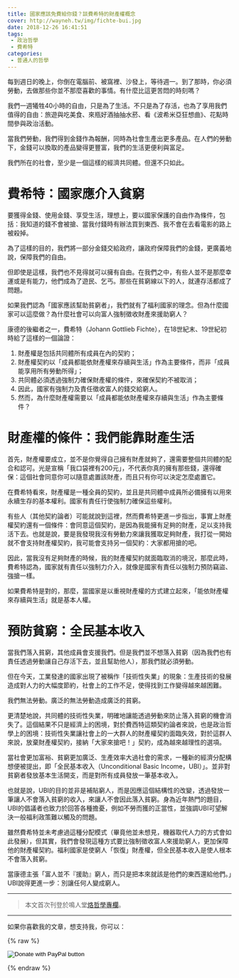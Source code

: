 ```yaml
---
title: 國家應該免費給你錢？談費希特的財產權概念
cover: http://wayneh.tw/img/fichte-bui.jpg
date: 2018-12-26 16:41:51
tags:
 - 政治哲學
 - 費希特
categories:
 - 普通人的哲學
---
```


每到週日的晚上，你倒在電腦前、被窩裡、沙發上，等待週一。到了那時，你必須勞動，去做那些你並不那麼喜歡的事情。有什麼比這更苦悶的時刻嗎？

我們一週犧牲40小時的自由，只是為了生活。不只是為了存活，也為了享用我們值得的自由：旅遊與吃美食、來瓶好酒抽抽水菸、看《波希米亞狂想曲》、花點時間參與政治活動。

當我們勞動，我們得到金錢作為報酬，同時為社會生產出更多產品。在人們的勞動下，金錢可以換取的產品變得更豐富，我們的生活更便利與富足。

我們所在的社會，至少是一個這樣的經濟共同體。但還不只如此。

<!--more-->

# 費希特：國家應介入貧窮

要獲得金錢、使用金錢、享受生活，理想上，要以國家保護的自由作為條件，包括：我知道的錢不會被搶、當我付錢時有辦法買到東西、我不會在去看電影的路上被殺掉。

為了這樣的目的，我們將一部分金錢交給政府，讓政府保障我們的金錢，更廣義地說，保障我們的自由。

但即使是這樣，我們也不見得就可以擁有自由。在我們之中，有些人並不是那麼幸運或是有能力，他們成為了遊民、乞丐。那些在貧窮線以下的人，就連存活都成了問題。

如果我們認為「國家應該幫助貧窮者」，我們就有了福利國家的理念。但為什麼國家可以這麼做？為什麼社會可以向富人強制徵收財產來援助窮人？

康德的後繼者之一，費希特（Johann Gottlieb Fichte），在18世紀末、19世紀初時給了這樣的一個論證：

1. 財產權是包括共同體所有成員在內的契約；
2. 財產權契約以「成員都能依財產權來存續與生活」作為主要條件，而非「成員能享用所有勞動所得」；
3. 共同體必須透過強制力確保財產權的條件，來確保契約不被取消；
4. 因此，國家有強制力及責任徵收富人的錢交給窮人。
5. 然而，為什麼財產權需要以「成員都能依財產權來存續與生活」作為主要條件？

# 財產權的條件：我們能靠財產生活

首先，財產權要成立，並不是你覺得自己擁有財產就夠了，還需要整個共同體的配合和認可。光是宣稱「我口袋裡有200元」，不代表你真的擁有那些錢，還得確保：這個社會同意你可以隨意處置該財產，而且只有你可以決定怎麼處置它。

在費希特看來，財產權是一種全員的契約，並且是共同體中成員所必備擁有以用來永續生存的基本權利。國家有責任行使強制力確保這些權利。

有些人（其他契約論者）可能就說到這裡，然而費希特更進一步指出，事實上財產權契約還有一個條件：會同意這個契約，是因為我能擁有足夠的財產，足以支持我活下去。也就是說，要是我發現我沒有勞動力來讓我獲取足夠財產，我打從一開始就不會支持財產權契約，我可能會支持另一個契約：大家都用搶的吧。

因此，當我沒有足夠財產的時候，我的財產權契約就面臨取消的境況，那麼此時，費希特認為，國家就有責任以強制力介入，就像是國家有責任以強制力預防竊盜、強搶一樣。

如果費希特是對的，那麼，當國家是以重視財產權的方式建立起來，「能依財產權來存續與生活」就是基本人權。

# 預防貧窮：全民基本收入

當我們落入貧窮，其他成員會支援我們。但是我們並不想落入貧窮（因為我們也有責任透過勞動讓自己存活下去，並且幫助他人），那我們就必須勞動。

但在今天，工業發達的國家出現了被稱作「技術性失業」的現象：生產技術的發展造成對人力的大幅度節約，社會上的工作不足，使得找到工作變得越來越困難。

我們無法勞動。廣泛的無法勞動造成廣泛的貧窮。

更清楚地說，共同體的技術性失業，明確地讓能透過勞動來防止落入貧窮的機會消失了。這個結果不只是經濟上的困境，對於費西特這類契約論者來說，也是政治哲學上的困境：技術性失業讓社會上的一大群人的財產權契約面臨失效，對於這群人來說，放棄財產權契約，接納「大家來搶吧！」契約，成為越來越理性的選項。

當社會更加富裕、貧窮更加廣泛、生產效率大過社會的需求，一種新的經濟分配構想便被提出，即「全民基本收入（Unconditional Basic Income，UBI）」。並非對貧窮者發放基本生活開支，而是對所有成員發放一筆基本收入。

也就是說，UBI的目的並非是補貼窮人，而是因應這個結構性的改變，透過發放一筆讓人不會落入貧窮的收入，來讓人不會因此落入貧窮。身為近年熱門的題目，UBI的倡議者也致力於回答各種擔憂，例如不勞而獲的正當性，並強調UBI可望解決一般福利政策難以觸及的問題。

雖然費希特並未考慮過這種分配模式（畢竟他並未想見，機器取代人力的方式會如此發展），但其實，我們會發現這種方式要比強制徵收富人來援助窮人，更加保障他的財產權契約。福利國家是使窮人「恢復」財產權，但全民基本收入是使人根本不會落入貧窮。

當康德主張「富人並不『援助』窮人，而只是把本來就該是他們的東西還給他們。」UBI說得更進一步：別讓任何人變成窮人。

---

> 本文首次刊登於鳴人堂[烙哲學專欄](https://opinion.udn.com/opinion/story/6685/3543662)。

---

如果你喜歡我的文章，想支持我，你可以：

{% raw %}<form action="https://www.paypal.com/cgi-bin/webscr" method="post" target="_top"><input type="hidden" name="cmd" value="_donations" /><input type="hidden" name="business" value="5UQJNQ7XVCCE8" /><input type="hidden" name="currency_code" value="TWD" /><input type="image" src="https://www.paypalobjects.com/en_US/TW/i/btn/btn_donateCC_LG.gif" border="0" name="submit" title="PayPal - The safer, easier way to pay online!" alt="Donate with PayPal button" /><img alt="" border="0" src="https://www.paypal.com/en_TW/i/scr/pixel.gif" width="1" height="1" /></form>{% endraw %}